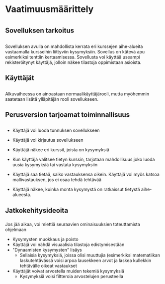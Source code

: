 # Vaatimuusmäärittely <h1>
## Sovelluksen tarkoitus <h2>
Sovelluksen avulla on mahdollista kerrata eri kurssejen aihe-alueita
vastaamalla kursseihin liittyviin kysymyksiin. Sovellus on kätevä apu
esimerkiksi tenttiin kertaamisessa. Sovellusta voi käyttää useampi
rekisteröitynyt käyttäjä, jolloin näkee tilastoja oppimistaan asioista.
## Käyttäjät <h2>
Alkuvaiheessa on ainoastaan normaalikäyttäjärooli, mutta myöhemmin saatetaan
lisätä ylläpitäjän rooli sovellukseen.

## Perusversion tarjoamat toiminnallisuus <h2>
* Käyttäjä voi luoda tunnuksen sovellukseen
* Käyttäjä voi kirjautua sovellukseen
  
* Käyttäjä näkee eri kurssit, joista on kysymyksiä
* Kun käyttäjä valitsee tietyn kurssin, tarjotaan mahdollisuus joko luoda uusia kysymyksiä tai vastata kysymyksiin
* Käyttäjä saa tietää, saiko vastauksensa oikein. Käyttäjä voi myös katsoa mallivastauksen, jos ei osaa tehdä tehtävää
* Käyttäjä näkee, kuinka monta kysymystä on ratkaissut tietystä aihe-alueesta.

## Jatkokehitysideoita <h3>
Jos jää aikaa, voi miettiä seuraavien ominaisuuksien toteuttamista ohjelmaan
* Kysymysten muokkaus ja poisto
* Käyttäjä voi nähdä visuaalisia tilastoja edistymisestään
* "Dynaamisten kysymysten" lisäys
  * Sellaisia kysymyksiä, joissa olisi muuttujia (esimerkiksi matematiikan laskutehtävässä voisi arpoa lausekkeen arvot ja laskea
    kullekkin tehtävälle oikeat vastaukset
* Käyttäjät voivat arvostella muiden tekemiä kysymyksiä
  * Kysymyksiä voisi filtteroia arvostelujen perusteella
